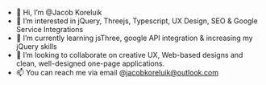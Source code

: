 - 👋 Hi, I’m @Jacob Koreluik
- 👀 I’m interested in jQuery, Threejs, Typescript, UX Design, SEO & Google Service Integrations 
- 🌱 I’m currently learning jsThree, google API integration & increasing my jQuery skills
- 💞️ I’m looking to collaborate on creative UX, Web-based designs and clean, well-designed one-page applications. 
- 📫 You can reach me via email @jacobkoreluik@outlook.com

<!---
Jacob-wk/Jacob-wk is a ✨ special ✨ repository because its `README.md` (this file) appears on your GitHub profile.
You can click the Preview link to take a look at your changes.
--->
